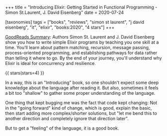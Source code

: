 +++
title = "Introducing Elixir: Getting Started in Functional Programming - Simon St.Laurent, J. David Eisenberg"
date = 2020-07-24

[taxonomies]
tags = ["books", "reviews", "simon st laurent", "j david eisenberg", "it",
"elixir", "books:2020", "4 stars"]
+++

[GoodReads Summary](https://www.goodreads.com/book/show/18194084-introducing-elixir):
Authors Simon St. Laurent and J. David Eisenberg show you how to write simple
Elixir programs by teaching you one skill at a time. You'll learn about
pattern matching, recursion, message passing, process-oriented programming,
and establishing pathways for data rather than telling it where to go. By the
end of your journey, you'll understand why Elixir is ideal for concurrency and
resilience.

<!-- more -->

{{ stars(stars=4) }}

In a way, this is an "Introducing" book, so one shouldn't expect some deep
knowledge about the language after reading it.  But also, sometimes it feels a
bit too "shallow" to gather some proper understanding of the language. 

One thing that kept bugging me was the fact that code kept changing: Not in
the "going forward" kind of change, which is good, explain the basic, then
start adding more complex/shorter solutions, but "let me bend this to another
direction and completely ignore that direction later".

But to get a "feeling" of the language, it is a good book.
